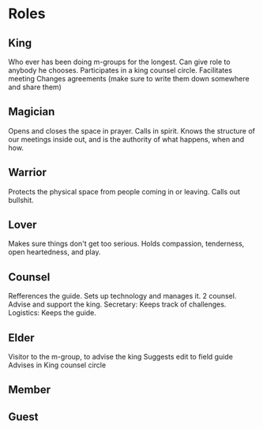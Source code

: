 # Roles

## King

Who ever has been doing m-groups for the longest. 
Can give role to anybody he chooses. 
Participates in a king counsel circle. 
Facilitates meeting
Changes agreements (make sure to write them down somewhere and share them)

## Magician

Opens and closes the space in prayer.
Calls in spirit. 
Knows the structure of our meetings inside out, and is the authority of what happens, when and how.

## Warrior

Protects the physical space from people coming in or leaving. 
Calls out bullshit. 

## Lover

Makes sure things don't get too serious. 
Holds compassion, tenderness, open heartedness, and play. 

## Counsel

Refferences the guide. 
Sets up technology and manages it. 
2 counsel. 
Advise and support the king. 
Secretary: Keeps track of challenges. 
Logistics: Keeps the guide. 

## Elder

Visitor to the m-group, to advise the king
Suggests edit to field guide
Advises in King counsel circle

## Member


## Guest